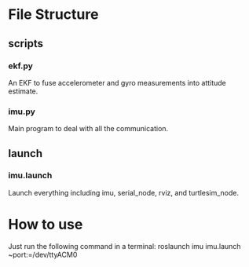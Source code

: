 # File Structure

## scripts

### ekf.py
An EKF to fuse accelerometer and gyro measurements into attitude estimate.

### imu.py
Main program to deal with all the communication.

## launch

### imu.launch
Launch everything including imu, serial_node, rviz, and turtlesim_node.

# How to use
Just run the following command in a terminal:
roslaunch imu imu.launch ~port:=/dev/ttyACM0
